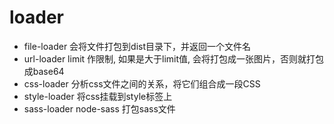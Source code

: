 # loader

- file-loader 会将文件打包到dist目录下，并返回一个文件名
- url-loader limit 作限制, 如果是大于limit值, 会将打包成一张图片，否则就打包成base64
- css-loader 分析css文件之间的关系，将它们组合成一段CSS
- style-loader 将css挂载到style标签上
- sass-loader node-sass 打包sass文件
